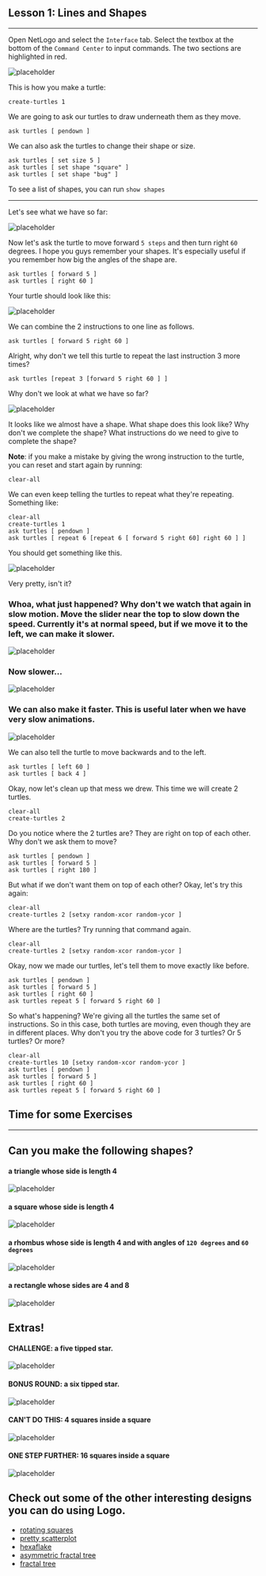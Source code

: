 ## Lesson 1: Lines and Shapes
----

Open NetLogo and select the `Interface` tab. Select the textbox at the bottom of the `Command Center` to input commands. The two sections are highlighted in red.

![placeholder](images/lesson1/interface_inputbox.png)

This is how you make a turtle:

    create-turtles 1

We are going to ask our turtles to draw underneath them as they move.

    ask turtles [ pendown ]

We can also ask the turtles to change their shape or size.

    ask turtles [ set size 5 ]
    ask turtles [ set shape "square" ]
    ask turtles [ set shape "bug" ]

To see a list of shapes, you can run `show shapes`

----

Let's see what we have so far:

![placeholder](images/lesson1/intro.png)

Now let's ask the turtle to move forward `5 steps` and then turn right `60` degrees. I hope you guys remember your shapes. It's especially useful if you remember how big the angles of the shape are.

    ask turtles [ forward 5 ]
    ask turtles [ right 60 ]

Your turtle should look like this:

![placeholder](images/lesson1/step1.png)

We can combine the 2 instructions to one line as follows.

    ask turtles [ forward 5 right 60 ]

Alright, why don't we tell this turtle to repeat the last instruction 3 more times?

    ask turtles [repeat 3 [forward 5 right 60 ] ]

Why don't we look at what we have so far?

![placeholder](images/lesson1/step2.png)

It looks like we almost have a shape. What shape does this look like?  Why don't we complete the shape? What instructions do we need to give to complete the shape?

**Note**: if you make a mistake by giving the wrong instruction to the turtle, you can reset and start again by running:

    clear-all

We can even keep telling the turtles to repeat what they're repeating. Something like:

    clear-all
    create-turtles 1
    ask turtles [ pendown ]
    ask turtles [ repeat 6 [repeat 6 [ forward 5 right 60] right 60 ] ]

You should get something like this.

![placeholder](images/lesson1/starinhexagon.png)

Very pretty, isn't it?

### Whoa, what just happened? Why don't we watch that again in slow motion. Move the slider near the top to slow down the speed. Currently it's at normal speed, but if we move it to the left, we can make it slower.

![placeholder](images/lesson1/normal_speed.png)

### Now slower...

![placeholder](images/lesson1/slower_speed.png)

### We can also make it faster. This is useful later when we have very slow animations.

![placeholder](images/lesson1/faster_speed.png)

We can also tell the turtle to move backwards and to the left.

    ask turtles [ left 60 ]
    ask turtles [ back 4 ]

Okay, now let's clean up that mess we drew. This time we will create 2 turtles.

    clear-all
    create-turtles 2

Do you notice where the 2 turtles are? They are right on top of each other. Why don't we ask them to move?

    ask turtles [ pendown ]
    ask turtles [ forward 5 ]
    ask turtles [ right 180 ]

But what if we don't want them on top of each other? Okay, let's try this again:

    clear-all
    create-turtles 2 [setxy random-xcor random-ycor ]

Where are the turtles? Try running that command again.

    clear-all
    create-turtles 2 [setxy random-xcor random-ycor ]

Okay, now we made our turtles, let's tell them to move exactly like before.

    ask turtles [ pendown ]
    ask turtles [ forward 5 ]
    ask turtles [ right 60 ]
    ask turtles repeat 5 [ forward 5 right 60 ]

So what's happening? We're giving all the turtles the same set of instructions. So in this case, both turtles are moving, even though they are in different places.
Why don't you try the above code for 3 turtles? Or 5 turtles? Or more?

    clear-all
    create-turtles 10 [setxy random-xcor random-ycor ]
    ask turtles [ pendown ]
    ask turtles [ forward 5 ]
    ask turtles [ right 60 ]
    ask turtles repeat 5 [ forward 5 right 60 ]

## Time for some Exercises
----
## Can you make the following shapes?
<!-- TODO make horizontal ruler more defined -->

#### a triangle whose side is length 4

![placeholder](images/lesson1/triangle.png)

#### a square whose side is length 4

![placeholder](images/lesson1/square.png)

#### a rhombus whose side is length 4 and with angles of `120 degrees` and `60 degrees`

![placeholder](images/lesson1/rhombus.png)

#### a rectangle whose sides are 4 and 8

![placeholder](images/lesson1/rectangle.png)

## Extras!

#### CHALLENGE: a five tipped star.

![placeholder](images/lesson1/5tippedstar.png)

#### BONUS ROUND: a six tipped star.

![placeholder](images/lesson1/6tippedstar.png)

#### CAN'T DO THIS: 4 squares inside a square

![placeholder](images/lesson1/squaresinsquare.png)

#### ONE STEP FURTHER: 16 squares inside a square

![placeholder](images/lesson1/16squaresinsquare.png)

Check out some of the other interesting designs you can do using Logo.
--
- [rotating squares](http://logo.twentygototen.org/4gxRYOCe)
- [pretty scatterplot](http://logo.twentygototen.org/U-vJcCz3)
- [hexaflake](http://logo.twentygototen.org/AJeuVkKc)
- [asymmetric fractal tree](http://logo.twentygototen.org/rvgjjMiS)
- [fractal tree](http://logo.twentygototen.org/aiexE8RU)
